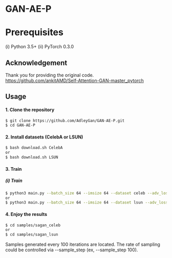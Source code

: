 # GAN-AE-P
# Prerequisites
(i) Python 3.5+
(ii) PyTorch 0.3.0

## Acknowledgement
Thank you for providing the original code.
https://github.com/ankitAMD/Self-Attention-GAN-master_pytorch

## Usage

#### 1. Clone the repository
```bash
$ git clone https://github.com/AdleyGan/GAN-AE-P.git
$ cd GAN-AE-P
```

#### 2. Install datasets (CelebA or LSUN)
```bash
$ bash download.sh CelebA
or
$ bash download.sh LSUN
```


#### 3. Train 
##### (i) Train
```bash
$ python3 main.py --batch_size 64 --imsize 64 --dataset celeb --adv_loss hinge --version sagan_celeb_testing
or
$ python3 main.py --batch_size 64 --imsize 64 --dataset lsun --adv_loss hinge --version sagan_lsun_testing
```
#### 4. Enjoy the results
```bash
$ cd samples/sagan_celeb
or
$ cd samples/sagan_lsun

```
Samples generated every 100 iterations are located. The rate of sampling could be controlled via --sample_step (ex, --sample_step 100). 

